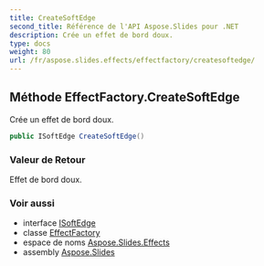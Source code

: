 ```yaml
---
title: CreateSoftEdge
second_title: Référence de l'API Aspose.Slides pour .NET
description: Crée un effet de bord doux.
type: docs
weight: 80
url: /fr/aspose.slides.effects/effectfactory/createsoftedge/
---
```


## Méthode EffectFactory.CreateSoftEdge

Crée un effet de bord doux.

```csharp
public ISoftEdge CreateSoftEdge()
```

### Valeur de Retour

Effet de bord doux.

### Voir aussi

* interface [ISoftEdge](../../isoftedge)
* classe [EffectFactory](../../effectfactory)
* espace de noms [Aspose.Slides.Effects](../../effectfactory)
* assembly [Aspose.Slides](../../../)

<!-- NE PAS ÉDITEZ : généré par xmldocmd pour Aspose.Slides.dll -->